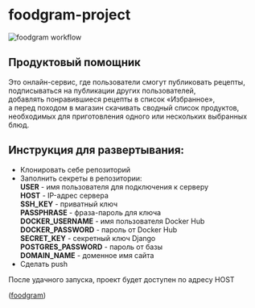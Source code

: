 # foodgram-project
![foodgram workflow](https://github.com/ant-willow/foodgram_pub/workflows/foodgram%20workflow/badge.svg)

## Продуктовый помощник
Это онлайн-сервис, где пользователи смогут публиковать рецепты,\
подписываться на публикации других пользователей,\
добавлять понравившиеся рецепты в список «Избранное»,\
а перед походом в магазин скачивать сводный список продуктов,\
необходимых для приготовления одного или нескольких выбранных блюд.

## Инструкция для развертывания:
 - Клонировать себе репозиторий
 - Заполнить секреты в репозитории:\
	 **USER** - имя пользователя для подключения к серверу\
	 **HOST** - IP-адрес сервера\
	 **SSH_KEY** - приватный ключ\
	 **PASSPHRASE** - фраза-пароль для ключа\
	 **DOCKER_USERNAME** - имя пользователя Docker Hub\
	 **DOCKER_PASSWORD** - пароль от Docker Hub\
	 **SECRET_KEY** - секретный ключ Django\
	 **POSTGRES_PASSWORD** - пароль от базы\
	 **DOMAIN_NAME** - доменное имя сайта
 - Сделать push

После удачного запуска, проект будет доступен по адресу HOST

([foodgram](http://foodgra.ml))
